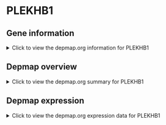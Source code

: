 <h1>PLEKHB1</h1>

<h2>Gene information</h2>
<details>
  <summary>Click to view the depmap.org information for PLEKHB1</summary>
  <iframe src="https://depmap.org/portal/gene/PLEKHB1?tab=about" style="border:none;width:100%;height:800px"></iframe>
</details>

<h2>Depmap overview</h2>
<details>
  <summary>Click to view the depmap.org summary for PLEKHB1</summary>
  <iframe src="https://depmap.org/portal/gene/PLEKHB1?tab=overview" style="border:none;width:100%;height:800px"></iframe>
</details>

<h2>Depmap expression</h2>
<details>
  <summary>Click to view the depmap.org expression data for PLEKHB1</summary>
  <iframe src="https://depmap.org/portal/gene/PLEKHB1?tab=characterization" style="border:none;width:100%;height:800px"></iframe>
</details>


<!--
<h2>Reactome Pathway diagram</h2>
PNAME
-->



